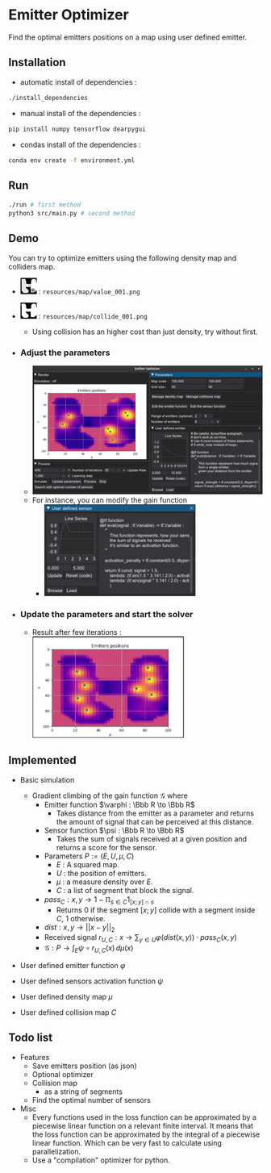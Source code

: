 # Emitter Optimizer
Find the optimal emitters positions on a map using user defined emitter.

## Installation
- automatic install of dependencies :
```sh
./install_dependencies
```
- manual install of the dependencies :
```sh
pip install numpy tensorflow dearpygui
```
- condas install of the dependencies :
```sh
conda env create -f environment.yml
```

## Run
```sh
./run # first method
python3 src/main.py # second method
```

## Demo

You can try to optimize emitters using the following density map and colliders map.
- ![](resources/map/value_001.png) : ``resources/map/value_001.png``
- ![](resources/map/collide_001.png) : ``resources/map/collide_001.png``
    - Using collision has an higher cost than just density, try without first.

- ### Adjust the parameters
    - <img src="resources/demo/interface.png">
    - For instance, you can modify the gain function
        - <img src="resources/demo/user_defined_sensor.png" width=300>
- ### Update the parameters and start the solver
    - Result after few iterations : </br> <img src=resources/demo/render.png width=300>

## Implemented
- Basic simulation
    - Gradient climbing of the gain function $\mathcal G$ where
        - Emitter function $\varphi : \Bbb R \to \Bbb R$ 
            - Takes distance from the emitter as a parameter and returns the amount of signal that can be perceived at this distance.
        - Sensor function $\psi : \Bbb R \to \Bbb R$
            - Takes the sum of signals received at a given position and returns a score for the sensor.  
        - Parameters $P := (E, U, \mu, C)$
            - $E$ : A squared map.
            - $U$ : the position of emitters.
            - $\mu$ : a measure density over $E$.
            - $C$ : a list of segment that block the signal.
        - $pass_C : x, y \to 1 - \mathbb \Pi_{s \in C} 1_{[x;y] \cap s}$
            - Returns 0 if the segment $[x;y]$ collide with a segment inside $C$, 1 otherwise.
        - $dist : x, y \to || x - y ||_2$ 
        - Received signal $r_{U, C} : x \to \sum_{y \in U}\varphi \big( dist(x, y) \big) \cdot pass_C(x,y)$
        - $\mathcal G : P \to \int_E \psi \circ r_{U,C}(x) \, d\mu(x)$

- User defined emitter function $\varphi$
- User defined sensors activation function $\psi$
- User defined density map $\mu$
- User defined collision map $C$

## Todo list
- Features
    - Save emitters position (as json)
    - Optional optimizer
    - Collision map
        - as a string of segments
    - Find the optimal number of sensors
- Misc
    - Every functions used in the loss function can be approximated by a piecewise linear function on a relevant finite interval. It means that the loss function can be approximated by the integral of a piecewise linear function. Which can be very fast to calculate using parallelization.
    - Use a "compilation" optimizer for python.